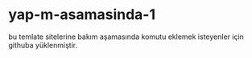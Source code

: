 # yap-m-asamasinda-1
bu temlate sitelerine bakım aşamasında komutu eklemek isteyenler için githuba yüklenmiştir.
